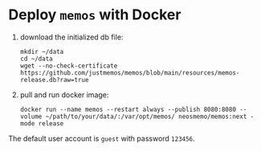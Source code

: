 # Deploy `memos` with Docker

1. download the initialized db file:

   ```shell
   mkdir ~/data
   cd ~/data
   wget --no-check-certificate https://github.com/justmemos/memos/blob/main/resources/memos-release.db?raw=true
   ```

2. pull and run docker image:

   ```docker
   docker run --name memos --restart always --publish 8080:8080 --volume ~/path/to/your/data/:/var/opt/memos/ neosmemo/memos:next -mode release
   ```

The default user account is `guest` with password `123456`.
